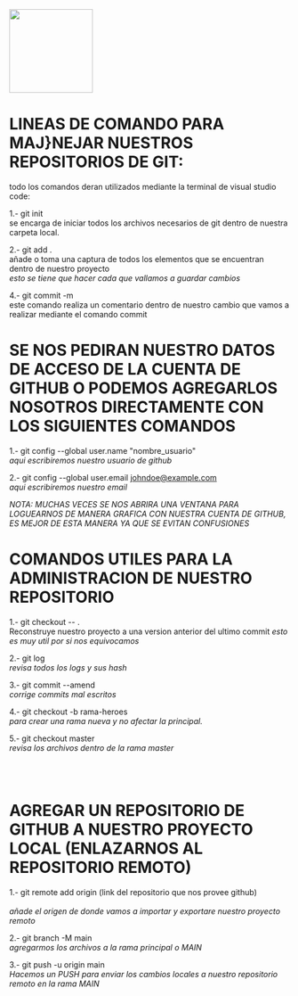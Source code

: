 <img src="https://1000logos.net/wp-content/uploads/2018/11/GitHub-logo.png"  width="150px" height="150px">



# LINEAS DE COMANDO PARA MAJ}NEJAR NUESTROS REPOSITORIOS DE GIT:<br>

todo los comandos deran utilizados mediante la terminal de visual studio code:<br>

1.- git init <br>
se encarga de iniciar todos los archivos necesarios de git dentro de nuestra carpeta local.<br> 

2.- git add . <br>
añade o toma una captura de todos los elementos que se encuentran dentro de nuestro proyecto<br> 
*esto se tiene que hacer cada que vallamos a guardar cambios*<br>

4.- git commit -m <br>
este comando realiza un comentario dentro de nuestro cambio que vamos a realizar mediante el comando commit

# SE NOS PEDIRAN NUESTRO DATOS DE ACCESO DE LA CUENTA DE GITHUB O PODEMOS AGREGARLOS NOSOTROS DIRECTAMENTE CON LOS SIGUIENTES COMANDOS <br>

1.- git config --global user.name "nombre_usuario"<br>
*aqui escribiremos  nuestro usuario de github*<br>

2.- git config --global user.email johndoe@example.com<br>
*aqui escribiremos nuestro email*


*NOTA: MUCHAS VECES SE NOS ABRIRA UNA VENTANA PARA LOGUEARNOS DE MANERA GRAFICA CON NUESTRA CUENTA DE GITHUB, ES MEJOR DE ESTA MANERA YA QUE SE EVITAN CONFUSIONES* <BR>

# COMANDOS UTILES PARA LA ADMINISTRACION DE NUESTRO REPOSITORIO

1.- git checkout -- .<br>
Reconstruye nuestro proyecto a una version anterior del ultimo commit 
*esto es muy util por si nos equivocamos*

2.- git log  <br>
*revisa todos los logs y sus hash*<br>

3.- git commit --amend  <br>
*corrige commits mal escritos*<br>

4.- git checkout -b rama-heroes  <br>
*para crear una rama nueva y no afectar la principal.*<br>

5.- git checkout master <br>
*revisa los archivos dentro de la rama master*

<br><br>
# AGREGAR UN REPOSITORIO DE GITHUB A NUESTRO PROYECTO LOCAL (ENLAZARNOS AL REPOSITORIO REMOTO)<br>

1.- git remote add origin (link del repositorio que nos provee github) <br>  
*añade el origen de donde vamos a importar y exportare nuestro proyecto remoto*<br>

2.- git branch -M main<br>
*agregarmos los archivos a la rama principal o MAIN* <br>


3.- git push -u origin main<br>
*Hacemos un PUSH para enviar los cambios locales a nuestro repositorio remoto en la rama MAIN*